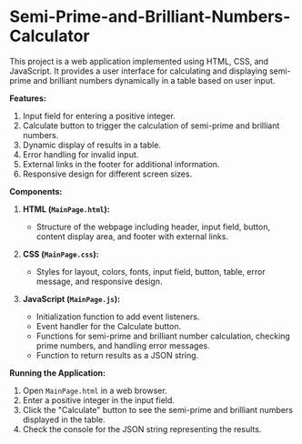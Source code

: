 # Semi-Prime-and-Brilliant-Numbers-Calculator
This project is a web application implemented using HTML, CSS, and JavaScript. It provides a user interface for calculating and displaying semi-prime and brilliant numbers dynamically in a table based on user input.

**Features:**
1. Input field for entering a positive integer.
2. Calculate button to trigger the calculation of semi-prime and brilliant numbers.
3. Dynamic display of results in a table.
4. Error handling for invalid input.
5. External links in the footer for additional information.
6. Responsive design for different screen sizes.

**Components:**
1. **HTML (`MainPage.html`):**
   - Structure of the webpage including header, input field, button, content display area, and footer with external links.

2. **CSS (`MainPage.css`):**
   - Styles for layout, colors, fonts, input field, button, table, error message, and responsive design.

3. **JavaScript (`MainPage.js`):**
   - Initialization function to add event listeners.
   - Event handler for the Calculate button.
   - Functions for semi-prime and brilliant number calculation, checking prime numbers, and handling error messages.
   - Function to return results as a JSON string.

**Running the Application:**
1. Open `MainPage.html` in a web browser.
2. Enter a positive integer in the input field.
3. Click the "Calculate" button to see the semi-prime and brilliant numbers displayed in the table.
4. Check the console for the JSON string representing the results.
